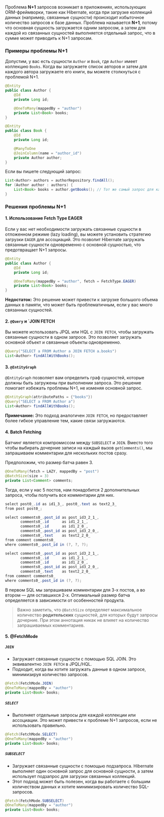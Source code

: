 Проблема **N+1** запросов возникает в приложениях, использующих ORM-фреймворки, такие как Hibernate, когда при загрузке коллекций данных (например, связанные сущности) происходит избыточное количество запросов к базе данных. Проблема называется **N+1**, потому что основная сущность загружается одним запросом, а затем для каждой из связанных сущностей выполняется отдельный запрос, что в сумме может приводить к N+1 запросам.

### Примеры проблемы N+1

Допустим, у вас есть сущности `Author` и `Book`, где `Author` имеет коллекцию `Books`. Когда вы загружаете список авторов и затем для каждого автора загружаете его книги, вы можете столкнуться с проблемой N+1.

```java
@Entity
public class Author {
    @Id
    private Long id;

    @OneToMany(mappedBy = "author")
    private List<Book> books;
}

@Entity
public class Book {
    @Id
    private Long id;

    @ManyToOne
    @JoinColumn(name = "author_id")
    private Author author;
}
```

Если вы пишете следующий запрос:

```java
List<Author> authors = authorRepository.findAll();
for (Author author : authors) {
    List<Book> books = author.getBooks(); // Тот же самый запрос для каждой книги
}
```

### Решения проблемы N+1

#### 1. Использование Fetch Type EAGER

Если у вас нет необходимости загружать связанные сущности в отложенном режиме (lazy loading), вы можете установить стратегию загрузки `EAGER` для ассоциаций. Это позволит Hibernate загружать связанные сущности одновременно с основной сущностью, что предотвращает N+1 запросы.

```java
@Entity
public class Author {
    @Id
    private Long id;

    @OneToMany(mappedBy = "author", fetch = FetchType.EAGER)
    private List<Book> books;
}
```

**Недостаток:** Это решение может привести к загрузке большого объема данных в памяти, что может быть проблематичным, если у вас много связанных сущностей.

#### 2. `@Query` и `JOIN FETCH

Вы можете использовать JPQL или HQL с `JOIN FETCH`, чтобы загружать связанные сущности в одном запросе. Это позволяет загружать основной объект и связанные объекты одновременно.

```java
@Query("SELECT a FROM Author a JOIN FETCH a.books")
List<Author> findAllWithBooks();
```

#### 3. `@EntityGraph`

`@EntityGraph` позволяет вам определить граф сущностей, которые должны быть загружены при выполнении запроса. Это решение помогает избежать проблемы N+1, не изменяя основной запрос.

```java
@EntityGraph(attributePaths = {"books"})
@Query("SELECT a FROM Author a")
List<Author> findAllWithBooks();
```

**Примечание:** Это подход аналогичен `JOIN FETCH`, но предоставляет более гибкое управление тем, какие связи загружаются.

#### 4. Batch Fetching

Батчинг является компромиссом между `SUBSELECT` и `JOIN`. Вместо того чтобы выбирать дочерние записи на каждый вызов `getComments()`, мы запрашиваем комментарии для нескольких постов сразу.

Предположим, что размер батча равен 3.

```java
@OneToMany(fetch = LAZY, mappedBy = "post")
@BatchSize(size = 3)
private List<Comment> comments;
```

Тогда, если у нас 5 постов, нам понадобится 2 дополнительных запроса, чтобы получить все комментарии для них.

```java
select post0_.id as id1_3_, post0_.text as text2_3_
from post post0_;

select comments0_.post_id as post_id3_2_1_,
       comments0_.id      as id1_2_1_,
       comments0_.id      as id1_2_0_,
       comments0_.post_id as post_id3_2_0_,
       comments0_.text    as text2_2_0_
from comment comments0_
where comments0_.post_id in (?, ?, ?);

select comments0_.post_id as post_id3_2_1_,
       comments0_.id      as id1_2_1_,
       comments0_.id      as id1_2_0_,
       comments0_.post_id as post_id3_2_0_,
       comments0_.text    as text2_2_0_
from comment comments0_
where comments0_.post_id in (?, ?);
```

В первом SQL мы запрашиваем комментарии для 3-х постов, а во втором — для оставшихся 2-х. Оптимальный размер батча определяется в зависимости от особенностей продукта.

> Важно заметить, что `@BatchSize` определяет максимальное количество **родительских** сущностей, для которых будут запросы дочерние. При этом аннотация никак не влияет на количество запрашиваемых комментариев.
#### 5. @FetchMode

##### `JOIN`

- Загружает связанные сущности с помощью SQL JOIN. Это эквивалентно `JOIN FETCH` в JPQL/HQL.
- Подходит, когда вы хотите загружать данные в одном запросе, минимизируя количество запросов.

```java
@Fetch(FetchMode.JOIN)
@OneToMany(mappedBy = "author")
private List<Book> books;
```

##### `SELECT`

- Выполняет отдельные запросы для каждой коллекции или ассоциации. Это может привести к проблеме N+1 запросов, если не использовать правильно.

```java
@Fetch(FetchMode.SELECT)
@OneToMany(mappedBy = "author")
private List<Book> books;
```

##### `SUBSELECT`

- Загружает связанные сущности с помощью подзапроса. Hibernate выполняет один основной запрос для основной сущности, а затем использует подзапрос для загрузки связанных коллекций.
- Этот подход может быть полезен, когда вы работаете с большим количеством данных и хотите минимизировать количество SQL-запросов.

```java
@Fetch(FetchMode.SUBSELECT)
@OneToMany(mappedBy = "author")
private List<Book> books;
```


